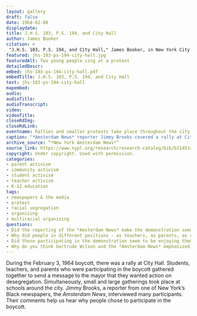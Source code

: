 ```yaml
--- 
layout: gallery
draft: false
date: 1964-02-08
displaydate: 
title: J.H.S. 103, P.S. 194, and City Hall
author: James Booker
citation: >
 "J.H.S. 103, P.S. 194, and City Hall," James Booker, in New York City Civil Rights History Project, Accessed: [Month Day, Year], https://nyccivilrightshistory.org/gallery/jhs-103-ps-194-city-hall.
featured: jhs-103-ps-194-city-hall.jpg
featuredAlt: Two young people sing at a protest
detailedDescr: 
embed: jhs-103-ps-194-city-hall.pdf
embedTitle: J.H.S. 103, P.S. 194, and City Hall
text: jhs-103-ps-194-city-hall
mapembed: 
audio: 
audioTitle: 
audioTranscript: 
video: 
videoTitle: 
closeRdImg: 
closeRdLink: 
eventname: Rallies and smaller protests take place throughout the city as part of the school boycott.
caption: "*Amsterdam News* reporter Jimmy Brooks covered a rally at City Hall during the February 3, 1964 boycott, and smaller protests at schools around the city."
archive_source: “*New York Amsterdam News*”
source_link: https://www.nypl.org/research/research-catalog/bib/b21451436
copyright: Under copyright. Used with permission.
categories: 
- parent activism
- community activism
- student activism
- teacher activism
- K-12 education
tags: 
- newspapers & the media
- protest
- racial segregation
- organizing
- multiracial organizing
questions:
- Did the reporting of the *Amsterdam News* make the demonstration seem like a success or a failure? What evidence do you see in the source? 
- Why did people in different positions - as teachers, as parents, as college students, some Black, some white - choose to participate in the boycott? 
- Did those participating in the demonstration seem to be enjoying themselves? Explain your answer.
- Why do you think Gertrude Wilson and the *Amsterdam News* emphasized the racial and class diversity of those supporting the boycott? Why is this important?
--- 
```


During the February 3, 1964 boycott, there was a rally at City Hall. Students, teachers, and parents who were participating in the boycott gathered together to send a message to the mayor that they wanted action on desegregation. Simultaneously, small and large gatherings took place at schools around the city. Jimmy Brooks, a reporter from one of New York’s Black newspapers, the *Amsterdam News*, interviewed many participants. Their comments help us hear why people chose to participate in the boycott.
